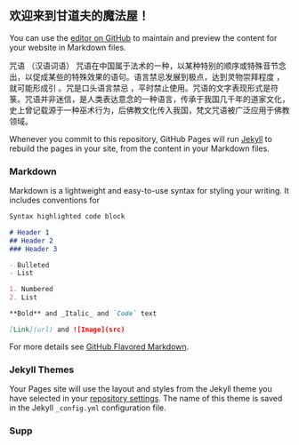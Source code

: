 ## 欢迎来到甘道夫的魔法屋！

You can use the [editor on GitHub](https://github.com/dingdingdangcat/-/edit/master/index.md) to maintain and preview the content for your website in Markdown files.

咒语 （汉语词语）
咒语在中国属于法术的一种，以某种特别的顺序或特殊音节念出，以促成某些的特殊效果的语句。语言禁忌发展到极点，达到灵物崇拜程度 ，就可能形成引 。咒是口头语言禁忌 ，平时禁止使用。咒语的文字表现形式是符箓。咒语并非迷信，是人类表达意念的一种语言，传承于我国几千年的道家文化，史上曾记载源于一种巫术行为，后佛教文化传入我国，梵文咒语被广泛应用于佛教领域。

Whenever you commit to this repository, GitHub Pages will run [Jekyll](https://jekyllrb.com/) to rebuild the pages in your site, from the content in your Markdown files.

### Markdown

Markdown is a lightweight and easy-to-use syntax for styling your writing. It includes conventions for

```markdown
Syntax highlighted code block

# Header 1
## Header 2
### Header 3

- Bulleted
- List

1. Numbered
2. List

**Bold** and _Italic_ and `Code` text

[Link](url) and ![Image](src)
```

For more details see [GitHub Flavored Markdown](https://guides.github.com/features/mastering-markdown/).

### Jekyll Themes

Your Pages site will use the layout and styles from the Jekyll theme you have selected in your [repository settings](https://github.com/dingdingdangcat/-/settings). The name of this theme is saved in the Jekyll `_config.yml` configuration file.

### Supp
